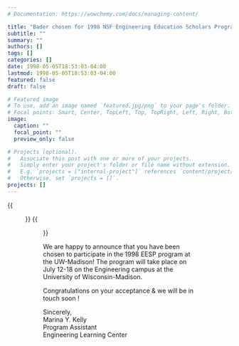 ```yaml
---
# Documentation: https://wowchemy.com/docs/managing-content/

title: "Bader chosen for 1998 NSF Engineering Education Scholars Program"
subtitle: ""
summary: ""
authors: []
tags: []
categories: []
date: 1998-05-05T18:53:03-04:00
lastmod: 1998-05-05T18:53:03-04:00
featured: false
draft: false

# Featured image
# To use, add an image named `featured.jpg/png` to your page's folder.
# Focal points: Smart, Center, TopLeft, Top, TopRight, Left, Right, BottomLeft, Bottom, BottomRight.
image:
  caption: ""
  focal_point: ""
  preview_only: false

# Projects (optional).
#   Associate this post with one or more of your projects.
#   Simply enter your project's folder or file name without extension.
#   E.g. `projects = ["internal-project"]` references `content/project/deep-learning/index.md`.
#   Otherwise, set `projects = []`.
projects: []
---
```


{{<figure src="letter.jpg">}}
{{<figure src="letter2.jpg">}}

We are happy to announce that you have been chosen to participate in the 1998 EESP program at the UW-Madison!  The program will take place on July 12-18 on the Engineering campus at the University of Wisconsin-Madison.

Congratulations on your acceptance & we will be in touch soon !

Sincerely,   
Marina Y. Kelly   
Program Assistant   
Engineering Learning Center